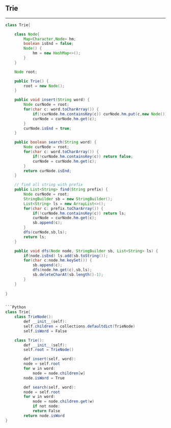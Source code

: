 ## Trie

---
```java
class Trie{

	class Node{
		Map<Character,Node> hm;
		boolean isEnd = false;
		Node() {
			hm = new HashMap<>(); 
		}
	}

	Node root;

	public Trie() {
		root = new Node();
	}

	public void insert(String word) {
		Node curNode = root;
		for(char c: word.toCharArray()) {
			if(!curNode.hm.containsKey(c)) curNode.hm.put(c,new Node());
			curNode = curNode.hm.get(c);
		}
		curNode.isEnd = true;
	}

	public boolean search(String word) {
		Node curNode = root;
		for(char c: word.toCharArray()) {
			if(!curNode.hm.containsKey(c)) return false;
			curNode = curNode.hm.get(c);
		}
		return curNode.isEnd;
	}

	// find all string with prefix
	public List<String> find(String prefix) {
		Node curNode = root;
		StringBuilder sb = new StringBuilder();
		List<String> ls = new ArrayList<>();
		for(char c: prefix.toCharArray()) {
			if(!curNode.hm.containsKey(c)) return ls;
			curNode = curNode.hm.get(c);
			sb.append(c);
		}
		dfs(curNode,sb,ls);
		return ls;
	} 

	public void dfs(Node node, StringBuilder sb, List<String> ls) {
		if(node.isEnd) ls.add(sb.toString());
		for(char c:node.hm.keySet()) {
			sb.append(c);
			dfs(node.hm.get(c),sb,ls);
			sb.deleteCharAt(sb.length()-1);
		}
	}
	
}


```Python
class Trie{
	class TrieNode():
	    def __init__(self):
		self.children = collections.defaultdict(TrieNode)
		self.isWord = False

	class Trie():
	    def __init__(self):
		self.root = TrieNode()

	    def insert(self, word):
		node = self.root
		for w in word:
		    node = node.children[w]
		node.isWord = True

	    def search(self, word):
		node = self.root
		for w in word:
		    node = node.children.get(w)
		    if not node:
			return False
		return node.isWord
}

